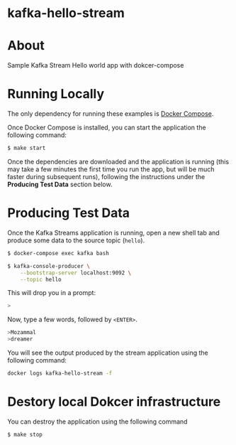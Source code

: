 # kafka-hello-stream

# About

Sample Kafka Stream Hello world app with dokcer-compose

# Running Locally
The only dependency for running these examples is [Docker Compose][docker].

[docker]: https://docs.docker.com/compose/install/

Once Docker Compose is installed, you can start the application the following command:

```sh
$ make start
```
Once the dependencies are downloaded and the application is running (this may take a few minutes the first time you run the app, 
but will be much faster during subsequent runs), following the instructions under the __Producing Test Data__ section below.

# Producing Test Data
Once the Kafka Streams application is running, open a new shell tab and produce some 
data to the source topic (`hello`).

```sh
$ docker-compose exec kafka bash

$ kafka-console-producer \
    --bootstrap-server localhost:9092 \
    --topic hello
```

This will drop you in a prompt:

```sh
>
```

Now, type a few words, followed by `<ENTER>`.

```sh
>Mozammal
>dreamer
```
You will see the output produced by the stream application using the following command:
```sh
docker logs kafka-hello-stream -f
```

# Destory local Dokcer infrastructure

You can destroy the application using the following command


```sh
$ make stop
```
